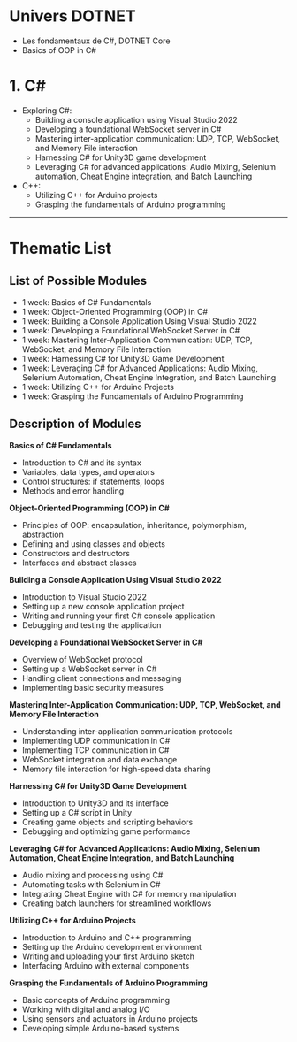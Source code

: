 # Univers DOTNET

- Les fondamentaux de C#, DOTNET Core
- Basics of OOP in C#

# 1. C#


- Exploring C#:
  - Building a console application using Visual Studio 2022
  - Developing a foundational WebSocket server in C#
  - Mastering inter-application communication: UDP, TCP, WebSocket, and Memory File interaction
  - Harnessing C# for Unity3D game development
  - Leveraging C# for advanced applications: Audio Mixing, Selenium automation, Cheat Engine integration, and Batch Launching
- C++:
  - Utilizing C++ for Arduino projects
  - Grasping the fundamentals of Arduino programming


--------------
# Thematic List

## List of Possible Modules

- 1 week: Basics of C# Fundamentals
- 1 week: Object-Oriented Programming (OOP) in C#
- 1 week: Building a Console Application Using Visual Studio 2022
- 1 week: Developing a Foundational WebSocket Server in C#
- 1 week: Mastering Inter-Application Communication: UDP, TCP, WebSocket, and Memory File Interaction
- 1 week: Harnessing C# for Unity3D Game Development
- 1 week: Leveraging C# for Advanced Applications: Audio Mixing, Selenium Automation, Cheat Engine Integration, and Batch Launching
- 1 week: Utilizing C++ for Arduino Projects
- 1 week: Grasping the Fundamentals of Arduino Programming

## Description of Modules

**Basics of C# Fundamentals**
- Introduction to C# and its syntax
- Variables, data types, and operators
- Control structures: if statements, loops
- Methods and error handling

**Object-Oriented Programming (OOP) in C#**
- Principles of OOP: encapsulation, inheritance, polymorphism, abstraction
- Defining and using classes and objects
- Constructors and destructors
- Interfaces and abstract classes

**Building a Console Application Using Visual Studio 2022**
- Introduction to Visual Studio 2022
- Setting up a new console application project
- Writing and running your first C# console application
- Debugging and testing the application

**Developing a Foundational WebSocket Server in C#**
- Overview of WebSocket protocol
- Setting up a WebSocket server in C#
- Handling client connections and messaging
- Implementing basic security measures

**Mastering Inter-Application Communication: UDP, TCP, WebSocket, and Memory File Interaction**
- Understanding inter-application communication protocols
- Implementing UDP communication in C#
- Implementing TCP communication in C#
- WebSocket integration and data exchange
- Memory file interaction for high-speed data sharing

**Harnessing C# for Unity3D Game Development**
- Introduction to Unity3D and its interface
- Setting up a C# script in Unity
- Creating game objects and scripting behaviors
- Debugging and optimizing game performance

**Leveraging C# for Advanced Applications: Audio Mixing, Selenium Automation, Cheat Engine Integration, and Batch Launching**
- Audio mixing and processing using C#
- Automating tasks with Selenium in C#
- Integrating Cheat Engine with C# for memory manipulation
- Creating batch launchers for streamlined workflows

**Utilizing C++ for Arduino Projects**
- Introduction to Arduino and C++ programming
- Setting up the Arduino development environment
- Writing and uploading your first Arduino sketch
- Interfacing Arduino with external components

**Grasping the Fundamentals of Arduino Programming**
- Basic concepts of Arduino programming
- Working with digital and analog I/O
- Using sensors and actuators in Arduino projects
- Developing simple Arduino-based systems
